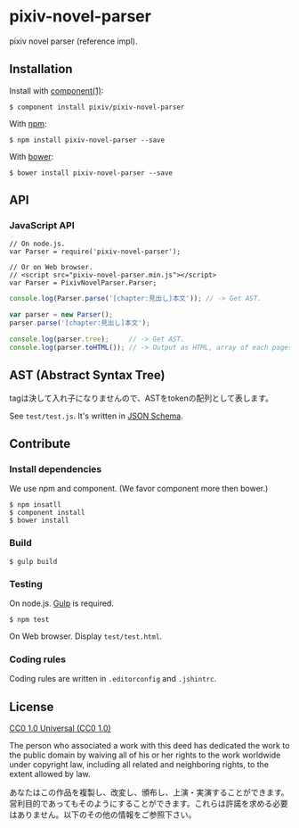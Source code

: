 # pixiv-novel-parser

  pixiv novel parser (reference impl).

## Installation

  Install with [component(1)](http://component.io):

    $ component install pixiv/pixiv-novel-parser

  With [npm](https://www.npmjs.org):

    $ npm install pixiv-novel-parser --save

  With [bower](http://bower.io):

    $ bower install pixiv-novel-parser --save

## API

### JavaScript API

```
// On node.js.
var Parser = require('pixiv-novel-parser');

// Or on Web browser.
// <script src="pixiv-novel-parser.min.js"></script>
var Parser = PixivNovelParser.Parser;
```

```javascript
console.log(Parser.parse('[chapter:見出し]本文')); // -> Get AST.
```

```javascript
var parser = new Parser();
parser.parse('[chapter:見出し]本文');

console.log(parser.tree);     // -> Get AST.
console.log(parser.toHTML()); // -> Output as HTML, array of each pages.
```

## AST (Abstract Syntax Tree)

  tagは決して入れ子になりませんので、ASTをtokenの配列として表します。

  See `test/test.js`. It's written in [JSON Schema](http://json-schema.org).

## Contribute

### Install dependencies

  We use npm and component. (We favor component more then bower.)

```
$ npm insatll
$ component install
$ bower install
```

### Build

    $ gulp build

### Testing

  On node.js. [Gulp](http://gulpjs.com) is required.

    $ npm test

  On Web browser. Display `test/test.html`.

### Coding rules

  Coding rules are written in `.editorconfig` and `.jshintrc`.

## License

[CC0 1.0 Universal (CC0 1.0)](https://creativecommons.org/publicdomain/zero/1.0/deed.ja)

The person who associated a work with this deed has dedicated the work to the public domain by waiving all of his or her rights to the work worldwide under copyright law, including all related and neighboring rights, to the extent allowed by law.

あなたはこの作品を複製し、改変し、頒布し、上演・実演することができます。営利目的であってもそのようにすることができます。これらは許諾を求める必要はありません。以下のその他の情報をご参照下さい。
